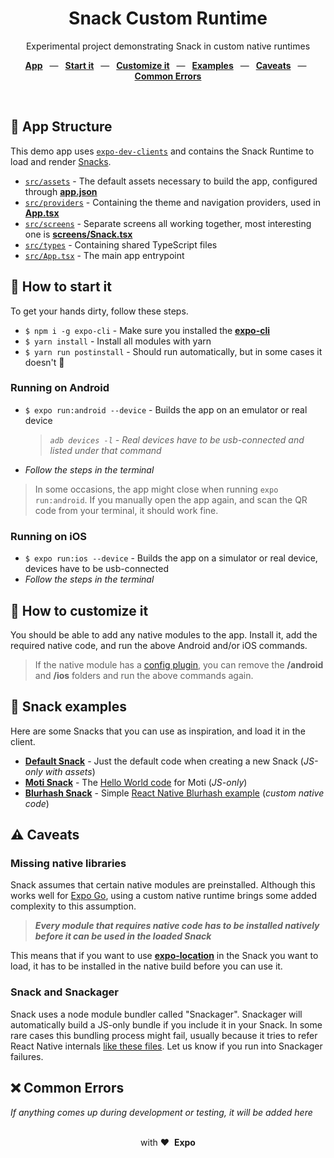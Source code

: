 <div align="center">
  <h1>Snack Custom Runtime</h1>
  <p>Experimental project demonstrating Snack in custom native runtimes</p>
  <p>
    <a href="https://github.com/byCedric/snack-custom-runtime#-app-structure"><b>App</b></a>
    &ensp;&mdash;&ensp;
    <a href="https://github.com/byCedric/snack-custom-runtime#-how-to-start-it"><b>Start it</b></a>
    &ensp;&mdash;&ensp;
    <a href="https://github.com/byCedric/snack-custom-runtime#-how-to-customize-it"><b>Customize it</b></a>
    &ensp;&mdash;&ensp;
    <a href="https://github.com/byCedric/snack-custom-runtime#-snack-examples"><b>Examples</b></a>
    &ensp;&mdash;&ensp;
    <a href="https://github.com/byCedric/snack-custom-runtime#%EF%B8%8F-caveats"><b>Caveats</b></a>
    &ensp;&mdash;&ensp;
    <a href="https://github.com/byCedric/snack-custom-runtime#-common-errors"><b>Common Errors</b></a>
  </p>
  <br/>
</div>

## 📁 App Structure

This demo app uses [`expo-dev-clients`](https://docs.expo.dev/clients/introduction/) and contains the Snack Runtime to load and render [Snacks](https://snack.expo.dev).

- [`src/assets`](./src/assets) - The default assets necessary to build the app, configured through **[app.json](./app.json)**
- [`src/providers`](./src/providers) - Containing the theme and navigation providers, used in **[App.tsx](./src/App.tsx)**
- [`src/screens`](./src/screens) - Separate screens all working together, most interesting one is **[screens/Snack.tsx](./src/screens/Snack.tsx)**
- [`src/types`](./src/types) - Containing shared TypeScript files
- [`src/App.tsx`](./src/App.tsx) - The main app entrypoint

## 🚀 How to start it

To get your hands dirty, follow these steps.

- `$ npm i -g expo-cli` - Make sure you installed the [**expo-cli**](https://docs.expo.dev/workflow/expo-cli/)
- `$ yarn install` - Install all modules with yarn
- `$ yarn run postinstall` - Should run automatically, but in some cases it doesn't 🤷

### Running on Android

- `$ expo run:android --device` - Builds the app on an emulator or real device
  > _`adb devices -l` - Real devices have to be usb-connected and listed under that command_
- _Follow the steps in the terminal_

> In some occasions, the app might close when running `expo run:android`. If you manually open the app again, and scan the QR code from your terminal, it should work fine.

### Running on iOS

- `$ expo run:ios --device` - Builds the app on a simulator or real device, devices have to be usb-connected
- _Follow the steps in the terminal_

## 👷 How to customize it

You should be able to add any native modules to the app. Install it, add the required native code, and run the above Android and/or iOS commands.

> If the native module has a [config plugin](https://docs.expo.dev/guides/config-plugins/), you can remove the **/android** and **/ios** folders and run the above commands again.

## 🍿 Snack examples

Here are some Snacks that you can use as inspiration, and load it in the client.

- [**Default Snack**](https://snack.expo.dev/@bycedric/snack-example-default) - Just the default code when creating a new Snack (_JS-only with assets_)
- [**Moti Snack**](https://snack.expo.dev/@bycedric/snack-example-moti) - The [Hello World code](https://moti.fyi/examples/hello-world) for Moti (_JS-only_)
- [**Blurhash Snack**](https://snack.expo.dev/@bycedric/snack-example-blurhash) - Simple [React Native Blurhash example](https://github.com/mrousavy/react-native-blurhash) (_custom native code_)

## ⚠️ Caveats

### Missing native libraries

Snack assumes that certain native modules are preinstalled. Although this works well for [Expo Go](https://docs.expo.dev/guides/sharing-preview-releases/#expo-go), using a custom native runtime brings some added complexity to this assumption.

> _**Every module that requires native code has to be installed natively before it can be used in the loaded Snack**_

This means that if you want to use [**expo-location**](https://docs.expo.dev/versions/latest/sdk/location/) in the Snack you want to load, it has to be installed in the native build before you can use it.

### Snack and Snackager

Snack uses a node module bundler called "Snackager". Snackager will automatically build a JS-only bundle if you include it in your Snack. In some rare cases this bundling process might fail, usually because it tries to refer React Native internals [like these files](https://github.com/expo/snack/blob/main/snackager/src/bundler/externals.ts#L23-L28). Let us know if you run into Snackager failures.

## ❌ Common Errors

_If anything comes up during development or testing, it will be added here_

<div align="center">
  <br />
  with&nbsp;❤️&nbsp;&nbsp;<strong>Expo</strong>
  <br />
</div>
